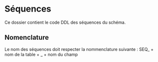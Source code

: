 # Séquences
Ce dossier contient le code DDL des séquences du schéma.

## Nomenclature
Le nom des séquences doit respecter la nommenclature suivante : SEQ_ + nom de la table + _ + nom du champ